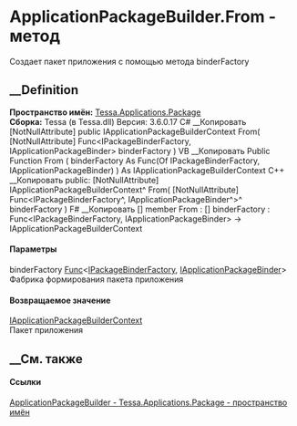 # ApplicationPackageBuilder.From - метод
Создает пакет приложения с помощью метода binderFactory
##  __Definition
 **Пространство имён:**
[Tessa.Applications.Package](N_Tessa_Applications_Package.htm)  
 **Сборка:** Tessa (в Tessa.dll) Версия: 3.6.0.17
C# __Копировать
    [NotNullAttribute]
    public IApplicationPackageBuilderContext From(
    	[NotNullAttribute] Func<IPackageBinderFactory, IApplicationPackageBinder> binderFactory
    )
VB __Копировать
    <NotNullAttribute>
    Public Function From ( 
    	<NotNullAttribute> binderFactory As Func(Of IPackageBinderFactory, IApplicationPackageBinder)
    ) As IApplicationPackageBuilderContext
C++ __Копировать
     public:
    [NotNullAttribute]
    IApplicationPackageBuilderContext^ From(
    	[NotNullAttribute] Func<IPackageBinderFactory^, IApplicationPackageBinder^>^ binderFactory
    )
F# __Копировать
     [<NotNullAttribute>]
    member From : 
            [<NotNullAttribute>] binderFactory : Func<IPackageBinderFactory, IApplicationPackageBinder> -> IApplicationPackageBuilderContext 
#### Параметры
binderFactory
[Func](https://learn.microsoft.com/dotnet/api/system.func-2)<[IPackageBinderFactory](T_Tessa_Applications_Package_IPackageBinderFactory.htm),
[IApplicationPackageBinder](T_Tessa_Applications_Package_IApplicationPackageBinder.htm)>
     Фабрика формирования пакета приложения 
#### Возвращаемое значение
[IApplicationPackageBuilderContext](T_Tessa_Applications_Package_IApplicationPackageBuilderContext.htm)  
Пакет приложения
## __См. также
#### Ссылки
[ApplicationPackageBuilder -
](T_Tessa_Applications_Package_ApplicationPackageBuilder.htm)
[Tessa.Applications.Package - пространство
имён](N_Tessa_Applications_Package.htm)
